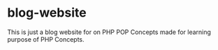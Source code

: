 # blog-website
This is just a blog website for on PHP POP Concepts made for learning purpose of PHP Concepts.
